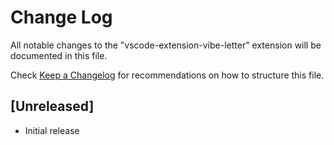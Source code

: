 # Change Log

All notable changes to the "vscode-extension-vibe-letter" extension will be documented in this file.

Check [Keep a Changelog](http://keepachangelog.com/) for recommendations on how to structure this file.

## [Unreleased]

- Initial release
